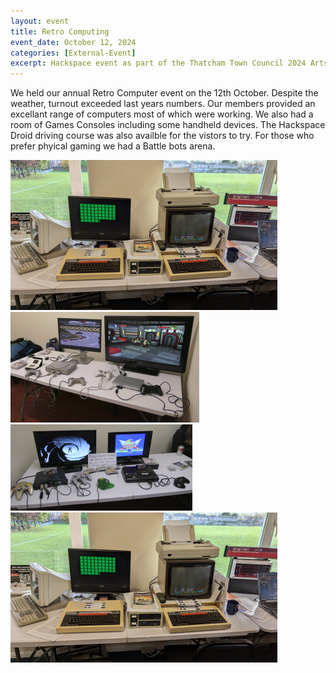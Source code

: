 ```yaml
---
layout: event
title: Retro Computing
event_date: October 12, 2024
categories: [External-Event]
excerpt: Hackspace event as part of the Thatcham Town Council 2024 Arts Festival  
---
```


We held our annual Retro Computer event on the 12th October. Despite the weather, turnout exceeded last years numbers. Our members provided an excellant range of computers most of which were working. We also had a room of Games Consoles including some handheld devices. The Hackspace Droid driving course was also availble for the vistors to try. For those who prefer phyical gaming we had a Battle bots arena. 

![](/images/bbc1.png)
![](/images/gamesconsoles1.png)
![](/images/gamesconsoles2.png)
![](/images/retro/bbc1.png)
